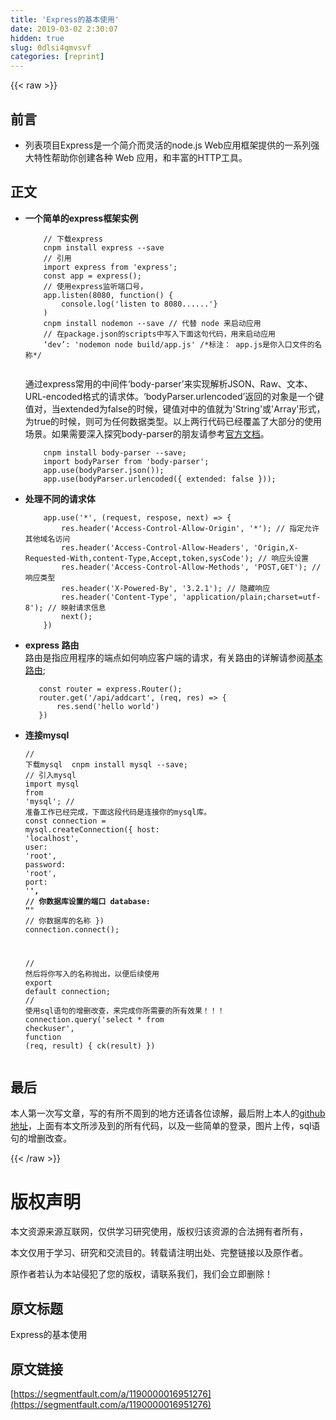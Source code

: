 ```yaml
---
title: 'Express的基本使用' 
date: 2019-03-02 2:30:07
hidden: true
slug: 0dlsi4qmvsvf
categories: [reprint]
---
```


{{< raw >}}

                    
<h2 id="articleHeader0"><strong>前言</strong></h2>
<ul><li>列表项目Express是一个简介而灵活的node.js Web应用框架提供的一系列强大特性帮助你创建各种 Web 应用，和丰富的HTTP工具。</li></ul>
<h2 id="articleHeader1"><strong>正文</strong></h2>
<ul>
<li>
<p><strong>一个简单的express框架实例</strong></p>
<div class="widget-codetool" style="display:none;">
      <div class="widget-codetool--inner">
      <span class="selectCode code-tool" data-toggle="tooltip" data-placement="top" title="" data-original-title="全选"></span>
      <span type="button" class="copyCode code-tool" data-toggle="tooltip" data-placement="top" data-clipboard-text="    // 下载express       
    cnpm install express --save 
    // 引用          
    import express from 'express';
    const app = express();
    // 使用express监听端口号，
    app.listen(8080, function() {
        console.log('listen to 8080......'}
    )
    cnpm install nodemon --save // 代替 node 来启动应用
    // 在package.json的scripts中写入下面这句代码，用来启动应用
    ‘dev’: 'nodemon node build/app.js' /*标注： app.js是你入口文件的名称*/
    " title="" data-original-title="复制"></span>
      <span type="button" class="saveToNote code-tool" data-toggle="tooltip" data-placement="top" title="" data-original-title="放进笔记"></span>
      </div>
      </div><pre class="hljs javascript"><code>    <span class="hljs-comment">// 下载express       </span>
    cnpm install express --save 
    <span class="hljs-comment">// 引用          </span>
    <span class="hljs-keyword">import</span> express <span class="hljs-keyword">from</span> <span class="hljs-string">'express'</span>;
    <span class="hljs-keyword">const</span> app = express();
    <span class="hljs-comment">// 使用express监听端口号，</span>
    app.listen(<span class="hljs-number">8080</span>, <span class="hljs-function"><span class="hljs-keyword">function</span>(<span class="hljs-params"></span>) </span>{
        <span class="hljs-built_in">console</span>.log(<span class="hljs-string">'listen to 8080......'</span>}
    )
    cnpm install nodemon --save <span class="hljs-comment">// 代替 node 来启动应用</span>
    <span class="hljs-comment">// 在package.json的scripts中写入下面这句代码，用来启动应用</span>
    ‘dev’: <span class="hljs-string">'nodemon node build/app.js'</span> <span class="hljs-comment">/*标注： app.js是你入口文件的名称*/</span>
    </code></pre>
<p>通过express常用的中间件‘body-parser’来实现解析JSON、Raw、文本、URL-encoded格式的请求体。‘bodyParser.urlencoded’返回的对象是一个键值对，当extended为false的时候，键值对中的值就为'String'或'Array'形式，为true的时候，则可为任何数据类型。以上两行代码已经覆盖了大部分的使用场景。如果需要深入探究body-parser的朋友请参考<a href="https://github.com/expressjs/body-parser" rel="nofollow noreferrer" target="_blank">官方文档</a>。</p>
<div class="widget-codetool" style="display:none;">
      <div class="widget-codetool--inner">
      <span class="selectCode code-tool" data-toggle="tooltip" data-placement="top" title="" data-original-title="全选"></span>
      <span type="button" class="copyCode code-tool" data-toggle="tooltip" data-placement="top" data-clipboard-text="    cnpm install body-parser --save;
    import bodyParser from 'body-parser';
    app.use(bodyParser.json());
    app.use(bodyParser.urlencoded({ extended: false }));
" title="" data-original-title="复制"></span>
      <span type="button" class="saveToNote code-tool" data-toggle="tooltip" data-placement="top" title="" data-original-title="放进笔记"></span>
      </div>
      </div><pre class="hljs mipsasm"><code>    cnpm <span class="hljs-keyword">install </span><span class="hljs-keyword">body-parser </span>--save<span class="hljs-comment">;</span>
    import <span class="hljs-keyword">bodyParser </span>from <span class="hljs-string">'body-parser'</span><span class="hljs-comment">;</span>
    app.use(<span class="hljs-keyword">bodyParser.json());
</span>    app.use(<span class="hljs-keyword">bodyParser.urlencoded({ </span><span class="hljs-keyword">extended: </span>false }))<span class="hljs-comment">;</span>
</code></pre>
</li>
<li>
<p><strong>处理不同的请求体</strong></p>
<div class="widget-codetool" style="display:none;">
      <div class="widget-codetool--inner">
      <span class="selectCode code-tool" data-toggle="tooltip" data-placement="top" title="" data-original-title="全选"></span>
      <span type="button" class="copyCode code-tool" data-toggle="tooltip" data-placement="top" data-clipboard-text="    app.use('*', (request, respose, next) => {
        res.header('Access-Control-Allow-Origin', '*'); // 指定允许其他域名访问  
        res.header('Access-Control-Allow-Headers', 'Origin,X-Requested-With,content-Type,Accept,token,sysCode'); // 响应头设置  
        res.header('Access-Control-Allow-Methods', 'POST,GET'); // 响应类型  
        res.header('X-Powered-By', '3.2.1'); // 隐藏响应
        res.header('Content-Type', 'application/plain;charset=utf-8'); // 映射请求信息
        next();
    })" title="" data-original-title="复制"></span>
      <span type="button" class="saveToNote code-tool" data-toggle="tooltip" data-placement="top" title="" data-original-title="放进笔记"></span>
      </div>
      </div><pre class="hljs less"><code>    <span class="hljs-selector-tag">app</span><span class="hljs-selector-class">.use</span>(<span class="hljs-string">'*'</span>, (request, respose, next) =&gt; {
        <span class="hljs-selector-tag">res</span><span class="hljs-selector-class">.header</span>(<span class="hljs-string">'Access-Control-Allow-Origin'</span>, <span class="hljs-string">'*'</span>); <span class="hljs-comment">// 指定允许其他域名访问  </span>
        <span class="hljs-selector-tag">res</span><span class="hljs-selector-class">.header</span>(<span class="hljs-string">'Access-Control-Allow-Headers'</span>, <span class="hljs-string">'Origin,X-Requested-With,content-Type,Accept,token,sysCode'</span>); <span class="hljs-comment">// 响应头设置  </span>
        <span class="hljs-selector-tag">res</span><span class="hljs-selector-class">.header</span>(<span class="hljs-string">'Access-Control-Allow-Methods'</span>, <span class="hljs-string">'POST,GET'</span>); <span class="hljs-comment">// 响应类型  </span>
        <span class="hljs-selector-tag">res</span><span class="hljs-selector-class">.header</span>(<span class="hljs-string">'X-Powered-By'</span>, <span class="hljs-string">'3.2.1'</span>); <span class="hljs-comment">// 隐藏响应</span>
        <span class="hljs-selector-tag">res</span><span class="hljs-selector-class">.header</span>(<span class="hljs-string">'Content-Type'</span>, <span class="hljs-string">'application/plain;charset=utf-8'</span>); <span class="hljs-comment">// 映射请求信息</span>
        <span class="hljs-selector-tag">next</span>();
    })</code></pre>
</li>
<li>
<p><strong>express 路由</strong><br>   路由是指应用程序的端点如何响应客户端的请求，有关路由的详解请参阅<a href="http://www.expressjs.com.cn/en/starter/basic-routing.html" rel="nofollow noreferrer" target="_blank">基本路由</a>;</p>
<div class="widget-codetool" style="display:none;">
      <div class="widget-codetool--inner">
      <span class="selectCode code-tool" data-toggle="tooltip" data-placement="top" title="" data-original-title="全选"></span>
      <span type="button" class="copyCode code-tool" data-toggle="tooltip" data-placement="top" data-clipboard-text="   const router = express.Router();
   router.get('/api/addcart', (req, res) => {  
       res.send('hello world')
   })" title="" data-original-title="复制"></span>
      <span type="button" class="saveToNote code-tool" data-toggle="tooltip" data-placement="top" title="" data-original-title="放进笔记"></span>
      </div>
      </div><pre class="hljs coffeescript"><code>   const router = express.Router();
   router.get(<span class="hljs-string">'/api/addcart'</span>, <span class="hljs-function"><span class="hljs-params">(req, res)</span> =&gt;</span> {  
       res.send(<span class="hljs-string">'hello world'</span>)
   })</code></pre>
</li>
<li>
<p><strong>连接mysql</strong></p>
<div class="widget-codetool" style="display:none;">
      <div class="widget-codetool--inner">
      <span class="selectCode code-tool" data-toggle="tooltip" data-placement="top" title="" data-original-title="全选"></span>
      <span type="button" class="copyCode code-tool" data-toggle="tooltip" data-placement="top" data-clipboard-text="// 下载mysql 
cnpm install mysql --save;
// 引入mysql
import mysql from 'mysql';
// 准备工作已经完成，下面这段代码是连接你的mysql库。
const connection = mysql.createConnection({
       host: 'localhost',
       user: 'root',
       password: 'root',
       port: '****', // 你数据库设置的端口
       database: &quot;****&quot; // 你数据库的名称
   })
   connection.connect();

   // 然后将你写入的名称抛出，以便后续使用
   export default connection;
   // 使用sql语句的增删改查，来完成你所需要的所有效果！！！
   connection.query('select * from checkuser', function (req, result) {
       ck(result)
   })
" title="" data-original-title="复制"></span>
      <span type="button" class="saveToNote code-tool" data-toggle="tooltip" data-placement="top" title="" data-original-title="放进笔记"></span>
      </div>
      </div><pre class="hljs javascript"><code><span class="hljs-comment">// 下载mysql </span>
cnpm install mysql --save;
<span class="hljs-comment">// 引入mysql</span>
<span class="hljs-keyword">import</span> mysql <span class="hljs-keyword">from</span> <span class="hljs-string">'mysql'</span>;
<span class="hljs-comment">// 准备工作已经完成，下面这段代码是连接你的mysql库。</span>
<span class="hljs-keyword">const</span> connection = mysql.createConnection({
       <span class="hljs-attr">host</span>: <span class="hljs-string">'localhost'</span>,
       <span class="hljs-attr">user</span>: <span class="hljs-string">'root'</span>,
       <span class="hljs-attr">password</span>: <span class="hljs-string">'root'</span>,
       <span class="hljs-attr">port</span>: <span class="hljs-string">'****'</span>, <span class="hljs-comment">// 你数据库设置的端口</span>
       database: <span class="hljs-string">"****"</span> <span class="hljs-comment">// 你数据库的名称</span>
   })
   connection.connect();

   <span class="hljs-comment">// 然后将你写入的名称抛出，以便后续使用</span>
   <span class="hljs-keyword">export</span> <span class="hljs-keyword">default</span> connection;
   <span class="hljs-comment">// 使用sql语句的增删改查，来完成你所需要的所有效果！！！</span>
   connection.query(<span class="hljs-string">'select * from checkuser'</span>, <span class="hljs-function"><span class="hljs-keyword">function</span> (<span class="hljs-params">req, result</span>) </span>{
       ck(result)
   })
</code></pre>
</li>
</ul>
<h2 id="articleHeader2"><strong>最后</strong></h2>
<p>本人第一次写文章，写的有所不周到的地方还请各位谅解，最后附上本人的<a href="https://github.com/lzloglee/server" rel="nofollow noreferrer" target="_blank">github地址</a>，上面有本文所涉及到的所有代码，以及一些简单的登录，图片上传，sql语句的增删改查。</p>

                
{{< /raw >}}

# 版权声明
本文资源来源互联网，仅供学习研究使用，版权归该资源的合法拥有者所有，

本文仅用于学习、研究和交流目的。转载请注明出处、完整链接以及原作者。

原作者若认为本站侵犯了您的版权，请联系我们，我们会立即删除！

## 原文标题
Express的基本使用

## 原文链接
[https://segmentfault.com/a/1190000016951276](https://segmentfault.com/a/1190000016951276)

